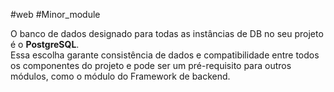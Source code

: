 #web #Minor_module

O banco de dados designado para todas as instâncias de DB no seu projeto é o **PostgreSQL**.  
Essa escolha garante consistência de dados e compatibilidade entre todos os componentes do projeto e pode ser um pré-requisito para outros módulos, como o módulo do Framework de backend.